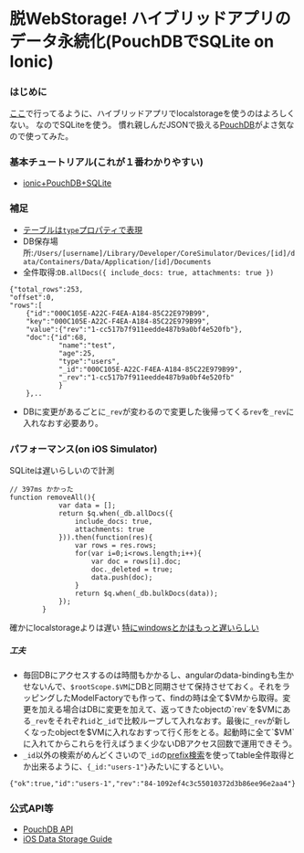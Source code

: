 # 脱WebStorage! ハイブリッドアプリのデータ永続化(PouchDBでSQLite on Ionic)
### はじめに
[ここ](http://gonehybrid.com/dont-assume-localstorage-will-always-work-in-your-hybrid-app/)で行ってるように、ハイブリッドアプリでlocalstorageを使うのはよろしくない。
なのでSQLiteを使う。
慣れ親しんだJSONで扱える[PouchDB](http://pouchdb.com/)がよさ気なので使ってみた。

### 基本チュートリアル(これが１番わかりやすい)
- [ionic+PouchDB+SQLite](http://gonehybrid.com/how-to-use-pouchdb-sqlite-for-local-storage-in-your-ionic-app/)


### 補足
- [テーブルは`type`プロパティで表現](http://stackoverflow.com/questions/30066753/pouchdb-structure)
- DB保存場所:`/Users/[username]/Library/Developer/CoreSimulator/Devices/[id]/data/Containers/Data/Application/[id]/Documents`
- 全件取得:`DB.allDocs({ include_docs: true, attachments: true })`

``` 例)DB.allDocsの返却値
{"total_rows":253,
"offset":0,
"rows":[
	{"id":"000C105E-A22C-F4EA-A184-85C22E979B99",
	"key":"000C105E-A22C-F4EA-A184-85C22E979B99",
	"value":{"rev":"1-cc517b7f911eedde487b9a0bf4e520fb"},
	"doc":{"id":68,
			"name":"test",
			"age":25,
			"type":"users",
			"_id":"000C105E-A22C-F4EA-A184-85C22E979B99",
			"_rev":"1-cc517b7f911eedde487b9a0bf4e520fb"
			}
	},..
```
- DBに変更があるごとに`_rev`が変わるので変更した後帰ってくる`rev`を`_rev`に入れなおす必要あり。


### パフォーマンス(on iOS Simulator)
SQLiteは遅いらしいので計測

``` 全件削除(81rows)
// 397ms かかった
function removeAll(){
            var data = [];
            return $q.when(_db.allDocs({
                include_docs: true,
                attachments: true
            })).then(function(res){
                var rows = res.rows;
                for(var i=0;i<rows.length;i++){
                    var doc = rows[i].doc;
                    doc._deleted = true;
                    data.push(doc);
                }
                return $q.when(_db.bulkDocs(data));
            });
        }
```
確かにlocalstorageよりは遅い
[特にwindowsとかはもっと遅いらしい](http://sqlite.1065341.n5.nabble.com/Windows-slow-vs-iOS-OSX-fast-Performance-td65794.html)
##### 工夫
- 毎回DBにアクセスするのは時間もかかるし、angularのdata-bindingも生かせないんで、`$rootScope.$VM`にDBと同期させて保持させておく。それをラッピングしたModelFactoryでも作って、findの時は全て$VMから取得。変更を加える場合はDBに変更を加えて、返ってきたobjectの`rev`を$VMにある`_rev`をそれぞれ`id`と`_id`で比較ループして入れなおす。最後に`_rev`が新しくなったobjectを$VMに入れなおすって行く形をとる。起動時に全て`$VM`に入れてからこれらを行えばうまく少ないDBアクセス回数で運用できそう。
- `_id`以外の検索がめんどくさいので`_id`の[prefix検索](http://pouchdb.com/api.html#prefix-search)を使ってtable全件取得とか出来るように、`{_id:"users-1"}`みたいにするといい。

``` 例)変更が完了した後帰ってくるobject
{"ok":true,"id":"users-1","rev":"84-1092ef4c3c55010372d3b86ee96e2aa4"}
```

### 公式API等
- [PouchDB API](http://pouchdb.com/api.html)
- [iOS Data Storage Guide](https://developer.apple.com/icloud/documentation/data-storage/index.html)

